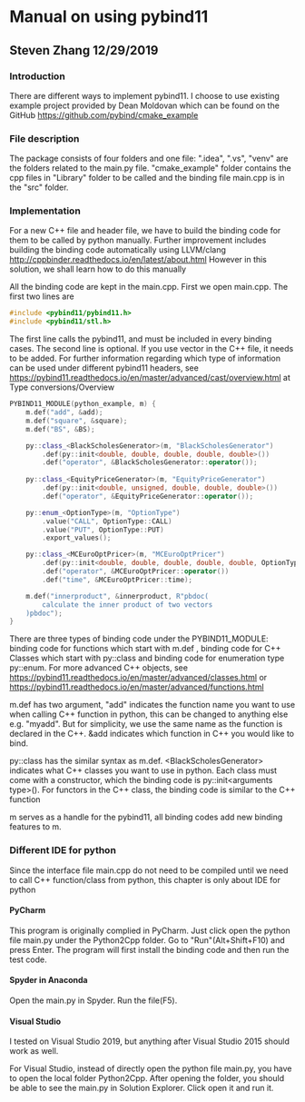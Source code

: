 # Manual on using pybind11

## Steven Zhang 12/29/2019

### Introduction

There are different ways to implement pybind11. I choose to use existing example project provided by Dean Moldovan which can be found on the GitHub https://github.com/pybind/cmake_example

### File description

The package consists of four folders and one file: ".idea", ".vs", "venv" are the folders related to the main.py file. "cmake_example" folder contains the cpp files in "Library" folder to be called and the binding file main.cpp is in the "src" folder.

### Implementation

For a new C++ file and header file, we have to build the binding code for them to be called by python manually. Further improvement includes building the binding code automatically using LLVM/clang http://cppbinder.readthedocs.io/en/latest/about.html However in this solution, we shall learn how to do this manually

All the binding code are kept in the main.cpp. First we open main.cpp. The first two lines are 

```c++
#include <pybind11/pybind11.h>
#include <pybind11/stl.h>
```

The first line calls the pybind11, and must be included in every binding cases. The second line is optional. If you use vector in the C++ file, it needs to be added. For further information regarding which type of information can be used under different pybind11 headers, see https://pybind11.readthedocs.io/en/master/advanced/cast/overview.html at Type conversions/Overview

```C++
PYBIND11_MODULE(python_example, m) {
	m.def("add", &add);
	m.def("square", &square);
	m.def("BS", &BS);

	py::class_<BlackScholesGenerator>(m, "BlackScholesGenerator")
		.def(py::init<double, double, double, double, double>())
		.def("operator", &BlackScholesGenerator::operator());
	
	py::class_<EquityPriceGenerator>(m, "EquityPriceGenerator")
		.def(py::init<double, unsigned, double, double, double>())
		.def("operator", &EquityPriceGenerator::operator());

	py::enum_<OptionType>(m, "OptionType")
		.value("CALL", OptionType::CALL)
		.value("PUT", OptionType::PUT)
		.export_values();

	py::class_<MCEuroOptPricer>(m, "MCEuroOptPricer")
		.def(py::init<double, double, double, double, double, OptionType, int, int, bool, int, double>())
		.def("operator", &MCEuroOptPricer::operator())
		.def("time", &MCEuroOptPricer::time);

	m.def("innerproduct", &innerproduct, R"pbdoc(
		calculate the inner product of two vectors
	)pbdoc"); 
}
```

There are three types of binding code under the PYBIND11_MODULE: binding code for functions which start with m.def , binding code for C++ Classes which start with py::class and binding code for enumeration type py::enum. For more advanced C++ objects, see https://pybind11.readthedocs.io/en/master/advanced/classes.html or https://pybind11.readthedocs.io/en/master/advanced/functions.html

m.def has two argument, "add" indicates the function name you want to use when calling C++ function in python, this can be changed to anything else e.g. "myadd". But for simplicity, we use the same name as the function is declared in the C++. &add indicates which function in C++ you would like to bind. 

py::class has the similar syntax as m.def. \<BlackScholesGenerator>  indicates what C++ classes you want to use in python. Each class must come with a constructor, which the binding code is py::init\<arguments type>(). For functors in the C++ class, the binding code is similar to the C++ function

m serves as a handle for the pybind11, all binding codes add new binding features to m.

### Different IDE for python

Since the interface file main.cpp do not need to be compiled until we need to call C++ function/class from python, this chapter is only about IDE for python
 
#### PyCharm

This program is originally complied in PyCharm. Just click open the python file main.py under the Python2Cpp folder. Go to "Run"(Alt+Shift+F10) and press Enter. The program will first install the binding code and then run the test code.
#### Spyder in Anaconda

Open the main.py in Spyder. Run the file(F5).

#### Visual Studio

I tested on Visual Studio 2019, but anything after Visual Studio 2015 should work as well.

For Visual Studio, instead of directly open the python file main.py, you have to open the local folder Python2Cpp. After opening the folder, you should be able to see the main.py in Solution Explorer. Click open it and run it.
